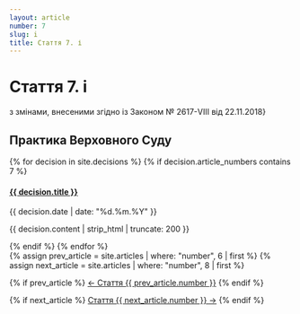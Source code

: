 ```yaml
---
layout: article
number: 7
slug: i
title: Стаття 7. і
---
```


# Стаття 7. і

з змінами, внесеними згідно із Законом № 2617-VIII від 22.11.2018}

## Практика Верховного Суду

<div class="decisions-container">
{% for decision in site.decisions %}
  {% if decision.article_numbers contains 7 %}
    <div class="decision-item">
      <h4><a href="{{ decision.url }}">{{ decision.title }}</a></h4>
      <p class="decision-date">{{ decision.date | date: "%d.%m.%Y" }}</p>
      <p class="decision-excerpt">{{ decision.content | strip_html | truncate: 200 }}</p>
    </div>
  {% endif %}
{% endfor %}
</div>

<div class="article-navigation">
  {% assign prev_article = site.articles | where: "number", 6 | first %}
  {% assign next_article = site.articles | where: "number", 8 | first %}
  
  {% if prev_article %}
    <a href="{{ prev_article.url }}" class="prev-article">← Стаття {{ prev_article.number }}</a>
  {% endif %}
  
  {% if next_article %}
    <a href="{{ next_article.url }}" class="next-article">Стаття {{ next_article.number }} →</a>
  {% endif %}
</div>
